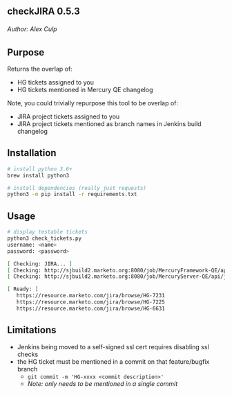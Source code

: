 ## checkJIRA 0.5.3
###### Author: Alex Culp

## Purpose
Returns the overlap of:

   - HG tickets assigned to you
   - HG tickets mentioned in Mercury QE changelog

Note, you could trivially repurpose this tool to be overlap of:
   
   - JIRA project tickets assigned to you
   - JIRA project tickets mentioned as branch names in Jenkins build changelog

## Installation

```bash
# install python 3.6+
brew install python3

# install dependencies (really just requests)
python3 -m pip install -r requirements.txt
```

## Usage

```bash
# display testable tickets
python3 check_tickets.py
username: <name>
password: <password>

[ Checking: JIRA... ]
[ Checking: http://sjbuild2.marketo.org:8080/job/MercuryFramework-QE/api/json... ]
[ Checking: http://sjbuild2.marketo.org:8080/job/MercuryServer-QE/api/json... ]

[ Ready: ]
   https://resource.marketo.com/jira/browse/HG-7231
   https://resource.marketo.com/jira/browse/HG-7225
   https://resource.marketo.com/jira/browse/HG-6631
```

## Limitations

- Jenkins being moved to a self-signed ssl cert requires disabling ssl checks
- the HG ticket must be mentioned in a commit on that feature/bugfix branch
   - `git commit -m 'HG-xxxx <commit description>'`
   - _Note: only needs to be mentioned in a single commit_
